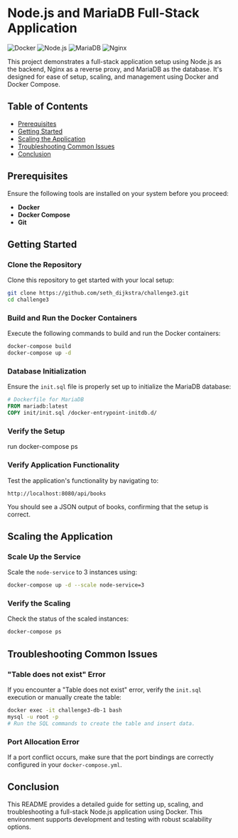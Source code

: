 # Node.js and MariaDB Full-Stack Application

![Docker](https://img.shields.io/badge/Docker-2496ED?style=for-the-badge&logo=docker&logoColor=white)
![Node.js](https://img.shields.io/badge/Node.js-43853D?style=for-the-badge&logo=node.js&logoColor=white)
![MariaDB](https://img.shields.io/badge/MariaDB-003545?style=for-the-badge&logo=mariadb&logoColor=white)
![Nginx](https://img.shields.io/badge/Nginx-009639?style=for-the-badge&logo=nginx&logoColor=white)

This project demonstrates a full-stack application setup using Node.js as the backend, Nginx as a reverse proxy, and MariaDB as the database. It's designed for ease of setup, scaling, and management using Docker and Docker Compose.

## Table of Contents
- [Prerequisites](#prerequisites)
- [Getting Started](#getting-started)
- [Scaling the Application](#scaling-the-application)
- [Troubleshooting Common Issues](#troubleshooting-common-issues)
- [Conclusion](#conclusion)

## Prerequisites

Ensure the following tools are installed on your system before you proceed:
- **Docker**
- **Docker Compose**
- **Git**

## Getting Started

### Clone the Repository

Clone this repository to get started with your local setup:

```bash
git clone https://github.com/seth_dijkstra/challenge3.git
cd challenge3
```

### Build and Run the Docker Containers

Execute the following commands to build and run the Docker containers:

```bash
docker-compose build
docker-compose up -d
```

### Database Initialization

Ensure the `init.sql` file is properly set up to initialize the MariaDB database:

```dockerfile
# Dockerfile for MariaDB
FROM mariadb:latest
COPY init/init.sql /docker-entrypoint-initdb.d/
```

### Verify the Setup

run docker-compose ps


### Verify Application Functionality

Test the application's functionality by navigating to:

```
http://localhost:8080/api/books
```

You should see a JSON output of books, confirming that the setup is correct.

## Scaling the Application

### Scale Up the Service

Scale the `node-service` to 3 instances using:

```bash
docker-compose up -d --scale node-service=3
```

### Verify the Scaling

Check the status of the scaled instances:

```bash
docker-compose ps
```

## Troubleshooting Common Issues

### "Table does not exist" Error

If you encounter a "Table does not exist" error, verify the `init.sql` execution or manually create the table:

```bash
docker exec -it challenge3-db-1 bash
mysql -u root -p
# Run the SQL commands to create the table and insert data.
```

### Port Allocation Error

If a port conflict occurs, make sure that the port bindings are correctly configured in your `docker-compose.yml`.

## Conclusion

This README provides a detailed guide for setting up, scaling, and troubleshooting a full-stack Node.js application using Docker. This environment supports development and testing with robust scalability options.


